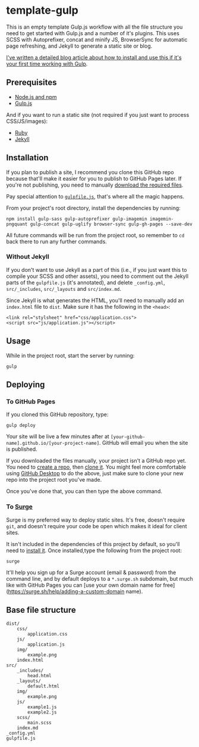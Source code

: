 # template-gulp
This is an empty template Gulp.js workflow with all the file structure you need to get started with Gulp.js and a number of it's plugins. This uses SCSS with Autoprefixer, concat and minify JS, BrowserSync for automatic page refreshing, and Jekyll to generate a static site or blog.

[I've written a detailed blog article about how to install and use this if it's your first time working with Gulp](http://blog.edada.ms/post/131510136177/getting-started-gulp-js).
    
## Prerequisites

- [Node.js and npm](http://nodejs.org)
- [Gulp.js](http://gulpjs.com)

And if you want to run a static site (not required if you just want to process CSS/JS/images):

- [Ruby](https://www.ruby-lang.org/en/documentation/installation/)
- [Jekyll](http://jekyllrb.com)



## Installation

If you plan to publish a site, I recommend you clone this GitHub repo because that'll make it easier for you to publish to GitHub Pages later. If you're not publishing, you need to manually [download the required files](https://github.com/edadams/template-gulp/releases).

Pay special attention to [`gulpfile.js`](https://github.com/edadams/template-gulp/blob/master/gulpfile.js), that's where all the magic happens.

From your project's root directory, install the dependencies by running: 

    npm install gulp-sass gulp-autoprefixer gulp-imagemin imagemin-pngquant gulp-concat gulp-uglify browser-sync gulp-gh-pages --save-dev 

All future commands will be run from the project root, so remember to `cd` back there to run any further commands.

### Without Jekyll

If you don't want to use Jekyll as a part of this (i.e., if you just want this to compile your SCSS and other assets), you need to comment out the Jekyll parts of the `gulpfile.js` (it's annotated), and delete `_config.yml`, `src/_includes`, `src/_layouts` and `src/index.md`. 

Since Jekyll is what generates the HTML, you'll need to manually add an `index.html` file to `dist`. Make sure it has the following in the `<head>`:

    <link rel="stylsheet" href="css/application.css">
    <script src="js/application.js"></script>

    

## Usage

While in the project root, start the server by running:

    gulp



## Deploying 
    
### To GitHub Pages

If you cloned this GitHub repository, type:

    gulp deploy

Your site will be live a few minutes after at `[your-github-name].github.io/[your-project-name]`. GitHub will email you when the site is published.

If you downloaded the files manually, your project isn't a GitHub repo yet. You need to [create a repo](https://help.github.com/articles/create-a-repo/), then [clone it](https://help.github.com/articles/cloning-a-repository/). You might feel more comfortable using [GitHub Desktop](https://desktop.github.com/) to do the above, just make sure to clone your new repo into the project root you've made.

Once you've done that, you can then type the above command.


### To [Surge](https://surge.sh/)

Surge is my preferred way to deploy static sites. It's free, doesn't require `git`, and doesn't require your code be open which makes it ideal for client sites.

It isn't included in the dependencies of this project by default, so you'll need to [install it](https://surge.sh/help/getting-started-with-surge). Once installed,type the following from the project root:

    surge

It'll help you sign up for a Surge account (email & password) from the command line, and by default deploys to a `*.surge.sh` subdomain, but much like with GitHub Pages you can [use your own domain name for free](https://surge.sh/help/adding-a-custom-domain name).


## Base file structure

    dist/
        css/
            application.css
        js/
            application.js
        img/
            example.png
        index.html
    src/
        _includes/
            head.html
        _layouts/
            default.html
        img/
            example.png
        js/
            example1.js
            example2.js
        scss/
            main.scss
        index.md
    _config.yml
    gulpfile.js

